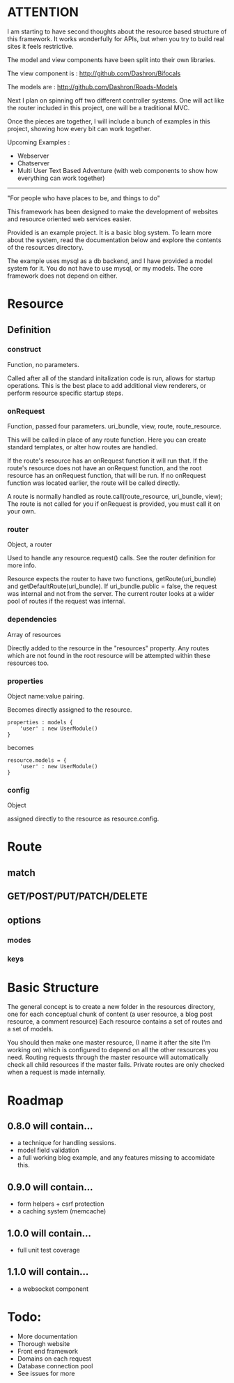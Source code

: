 # ATTENTION

I am starting to have second thoughts about the resource based structure of this framework. It works wonderfully for APIs, but when you try to build real sites it feels restrictive. 

The model and view components have been split into their own libraries.

The view component is : http://github.com/Dashron/Bifocals

The models are : http://github.com/Dashron/Roads-Models


Next I plan on spinning off two different controller systems. One will act like the router included in this project, one will be a traditional MVC.

Once the pieces are together, I will include a bunch of examples in this project, showing how every bit can work together.

Upcoming Examples : 
* Webserver
* Chatserver
* Multi User Text Based Adventure (with web components to show how everything can work together)


-------------------------

"For people who have places to be, and things to do"

This framework has been designed to make the development of websites and resource oriented web services easier.

Provided is an example project. It is a basic blog system. To learn more about the system, read the documentation below and explore the contents of the resources directory.

The example uses mysql as a db backend, and I have provided a model system for it. You do not have to use mysql, or my models. The core framework does not depend on either.


# Resource

## Definition

### construct
Function, no parameters.

Called after all of the standard initalization code is run, allows for startup operations.
This is the best place to add additional view renderers, or perform resource specific startup steps.

### onRequest
Function, passed four parameters. uri_bundle, view, route, route_resource.
	
This will be called in place of any route function. Here you can create standard templates, or alter how routes are handled. 

If the route's resource has an onRequest function it will run that.
If the route's resource does not have an onRequest function, and the root resource has an onRequest function, that will be run.
If no onRequest function was located earlier, the route will be called directly.

A route is normally handled as route.call(route_resource, uri_bundle, view);
The route is not called for you if onRequest is provided, you must call it on your own.

### router
Object, a router
	
Used to handle any resource.request() calls. See the router definition for more info.
	
Resource expects the router to have two functions, getRoute(uri_bundle) and getDefaultRoute(uri_bundle). If uri_bundle.public = false, the request was internal and not from the server. The current router looks at a wider pool of routes if the request was internal.

### dependencies
Array of resources
	
Directly added to the resource in the "resources" property.
Any routes which are not found in the root resource will be attempted within these resources too.

### properties
Object name:value pairing.

Becomes directly assigned to the resource. 
	
	properties : models {
		'user' : new UserModule()
	}

becomes

	resource.models = {
		'user' : new UserModule()
	}


### config
Object

assigned directly to the resource as resource.config.


# Route

## match

## GET/POST/PUT/PATCH/DELETE

## options

### modes

### keys

# Basic Structure

The general concept is to create a new folder in the resources directory, one for each conceptual chunk of content (a user resource, a blog post resource, a comment resource)
Each resource contains a set of routes and a set of models.

You should then make one master resource, (I name it after the site I'm working on) which is configured to depend on all the other resources you need.
Routing requests through the master resource will automatically check all child resources if the master fails.
Private routes are only checked when a request is made internally. 

# Roadmap
## 0.8.0 will contain...
* a technique for handling sessions.
* model field validation
* a full working blog example, and any features missing to accomidate this.

## 0.9.0 will contain...
* form helpers + csrf protection
* a caching system (memcache)

## 1.0.0 will contain...
* full unit test coverage

## 1.1.0 will contain...
* a websocket component

# Todo: 
* More documentation
* Thorough website
* Front end framework
* Domains on each request
* Database connection pool
* See issues for more

